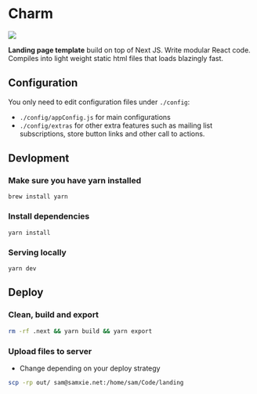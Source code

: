 # Charm

<img src="https://res.cloudinary.com/xielabs/image/upload/v1575203463/Screen_Shot_2019-12-01_at_11.30.39_pm.png">

**Landing page template** build on top of Next JS. Write modular React code. Compiles into light weight static html files that loads blazingly fast.

## Configuration
You only need to edit configuration files under `./config`:
-  `./config/appConfig.js` for main configurations
- `./config/extras` for other extra features such as mailing list subscriptions, store button links and other call to actions.

## Devlopment
### Make sure you have yarn installed
```
brew install yarn
```
### Install dependencies
```
yarn install
```

### Serving locally
```
yarn dev
```

## Deploy
### Clean, build and export
```bash
rm -rf .next && yarn build && yarn export
```
### Upload files to server
- Change depending on your deploy strategy
```bash
scp -rp out/ sam@samxie.net:/home/sam/Code/landing
```
